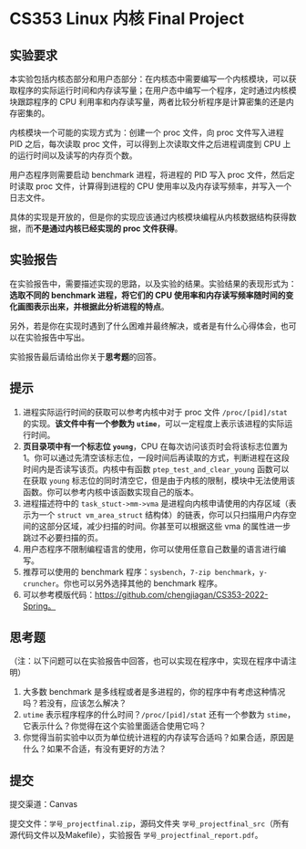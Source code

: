 # CS353 Linux 内核 Final Project

## 实验要求

本实验包括内核态部分和用户态部分：在内核态中需要编写一个内核模块，可以获取程序的实际运行时间和内存读写量；在用户态中编写一个程序，定时通过内核模块跟踪程序的 CPU 利用率和内存读写量，两者比较分析程序是计算密集的还是内存密集的。

内核模块一个可能的实现方式为：创建一个 proc 文件，向 proc 文件写入进程 PID 之后，每次读取 proc 文件，可以得到上次读取文件之后进程调度到 CPU 上的运行时间以及读写的内存页个数。

用户态程序则需要启动 benchmark 进程，将进程的 PID 写入 proc 文件，然后定时读取 proc 文件，计算得到进程的 CPU 使用率以及内存读写频率，并写入一个日志文件。

具体的实现是开放的，但是你的实现应该通过内核模块编程从内核数据结构获得数据，而**不是通过内核已经实现的 proc 文件获得**。

## 实验报告

在实验报告中，需要描述实现的思路，以及实验的结果。实验结果的表现形式为：**选取不同的 benchmark 进程，将它们的 CPU 使用率和内存读写频率随时间的变化画图表示出来，并根据此分析进程的特点**。

另外，若是你在实现时遇到了什么困难并最终解决，或者是有什么心得体会，也可以在实验报告中写出。

实验报告最后请给出你关于**思考题**的回答。

## 提示

1. 进程实际运行时间的获取可以参考内核中对于 proc 文件 `/proc/[pid]/stat` 的实现。**该文件中有一个参数为 `utime`**，可以一定程度上表示该进程的实际运行时间。
2. **页目录项中有一个标志位 `young`**，CPU 在每次访问该页时会将该标志位置为 1。你可以通过先清空该标志位，一段时间后再读取的方式，判断进程在这段时间内是否读写该页。内核中有函数 `ptep_test_and_clear_young` 函数可以在获取 `young` 标志位的同时清空它，但是由于内核的限制，模块中无法使用该函数。你可以参考内核中该函数实现自己的版本。
3. 进程描述符中的 `task_stuct->mm->vma` 是进程向内核申请使用的内存区域（表示为一个 `struct vm_area_struct` 结构体）的链表，你可以只扫描用户内存空间的这部分区域，减少扫描的时间。你甚至可以根据这些 vma 的属性进一步跳过不必要扫描的页。
4. 用户态程序不限制编程语言的使用，你可以使用任意自己数量的语言进行编写。
5. 推荐可以使用的 benchmark 程序：`sysbench`，`7-zip benchmark`，`y-cruncher`。你也可以另外选择其他的 benchmark 程序。
5. 可以参考模版代码：https://github.com/chengjiagan/CS353-2022-Spring。

## 思考题

（注：以下问题可以在实验报告中回答，也可以实现在程序中，实现在程序中请注明）

1. 大多数 benchmark 是多线程或者是多进程的，你的程序中有考虑这种情况吗？若没有，应该怎么解决？
2. `utime` 表示程序程序的什么时间？`/proc/[pid]/stat` 还有一个参数为 `stime`，它表示什么？你觉得在这个实验里面适合使用它吗？
3. 你觉得当前实验中以页为单位统计进程的内存读写合适吗？如果合适，原因是什么？如果不合适，有没有更好的方法？

## 提交

提交渠道：Canvas

提交⽂件：`学号_projectfinal.zip`，源码⽂件夹 `学号_projectfinal_src`（所有源代码文件以及Makefile），实验报告 `学号_projectfinal_report.pdf`。
